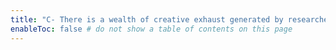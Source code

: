 ```yaml
---
title: "C- There is a wealth of creative exhaust generated by researchers that is going to waste"
enableToc: false # do not show a table of contents on this page
---
```

